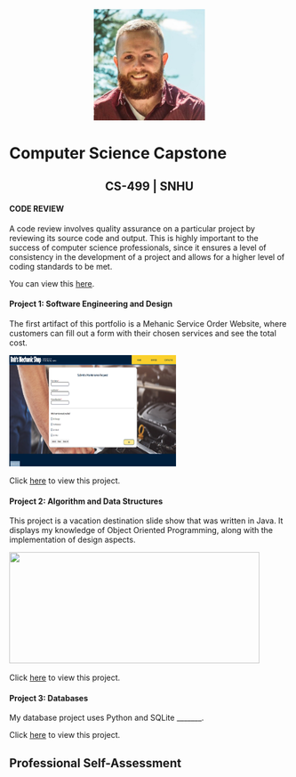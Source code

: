 <center>
<img src="profile.jpg" height=200 width=200>
</center>
  
# Computer Science Capstone
  
## <center>CS-499 | SNHU</center>

#### CODE REVIEW

A code review involves quality assurance on a particular project by reviewing its source code and output. This is highly important to the success of computer science professionals, since it ensures a level of consistency in the development of a project and allows for a higher level of coding standards to be met. 

You can view this <a href="https://www.brandonlombard.com/CS-499/code-review.html">here</a>.

#### Project 1: Software Engineering and Design

The first artifact of this portfolio is a Mehanic Service Order Website, where customers can fill out a form with their chosen services and see the total cost.

<img src="mechanic_shop_final.png" height=200 width=300>

Click <a href="https://github.com/BrandonLombard/BrandonLombard.github.io/tree/Mechanic-Website">here</a> to view this project.

#### Project 2: Algorithm and Data Structures

This project is a vacation destination slide show that was written in Java. It displays my knowledge of Object Oriented Programming, along with the implementation of design aspects.

<img src="slideshow-final.jpg" height=200 width=450>

Click <a href="https://github.com/BrandonLombard/BrandonLombard.github.io/tree/Java-Slide-Show">here</a> to view this project.

#### Project 3: Databases

My database project uses Python and SQLite _______.

Click <a href="">here</a> to view this project.

## Professional Self-Assessment


